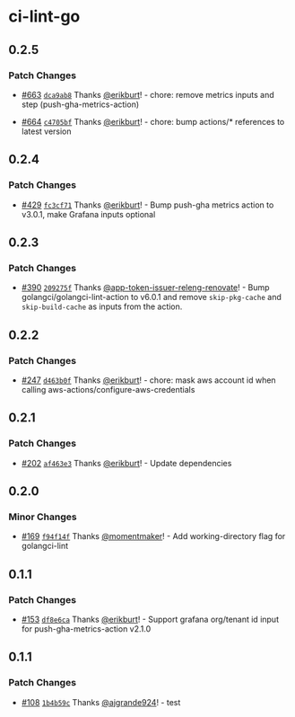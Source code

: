 # ci-lint-go

## 0.2.5

### Patch Changes

- [#663](https://github.com/smartcontractkit/.github/pull/663)
  [`dca9ab8`](https://github.com/smartcontractkit/.github/commit/dca9ab89d734e82738b8aa52bd25d09b205ec6ee)
  Thanks [@erikburt](https://github.com/erikburt)! - chore: remove metrics
  inputs and step (push-gha-metrics-action)

- [#664](https://github.com/smartcontractkit/.github/pull/664)
  [`c4705bf`](https://github.com/smartcontractkit/.github/commit/c4705bfdbf6c8e57c080d82a3c4f013aa96a2dfb)
  Thanks [@erikburt](https://github.com/erikburt)! - chore: bump actions/\*
  references to latest version

## 0.2.4

### Patch Changes

- [#429](https://github.com/smartcontractkit/.github/pull/429)
  [`fc3cf71`](https://github.com/smartcontractkit/.github/commit/fc3cf71f41e6bcdedf28f9d04058343bb66206d5)
  Thanks [@erikburt](https://github.com/erikburt)! - Bump push-gha metrics
  action to v3.0.1, make Grafana inputs optional

## 0.2.3

### Patch Changes

- [#390](https://github.com/smartcontractkit/.github/pull/390)
  [`209275f`](https://github.com/smartcontractkit/.github/commit/209275fd2e35335a386254fae9a8a8f3ad413206)
  Thanks
  [@app-token-issuer-releng-renovate](https://github.com/apps/app-token-issuer-releng-renovate)! -
  Bump golangci/golangci-lint-action to v6.0.1 and remove `skip-pkg-cache` and
  `skip-build-cache` as inputs from the action.

## 0.2.2

### Patch Changes

- [#247](https://github.com/smartcontractkit/.github/pull/247)
  [`d463b0f`](https://github.com/smartcontractkit/.github/commit/d463b0fec6024b2a0eb7502e2fa5917bd1c6c15e)
  Thanks [@erikburt](https://github.com/erikburt)! - chore: mask aws account id
  when calling aws-actions/configure-aws-credentials

## 0.2.1

### Patch Changes

- [#202](https://github.com/smartcontractkit/.github/pull/202)
  [`af463e3`](https://github.com/smartcontractkit/.github/commit/af463e3a584be3b85ae85e7a48f288a2098275cd)
  Thanks [@erikburt](https://github.com/erikburt)! - Update dependencies

## 0.2.0

### Minor Changes

- [#169](https://github.com/smartcontractkit/.github/pull/169)
  [`f94f14f`](https://github.com/smartcontractkit/.github/commit/f94f14f46f7b3c51c49bffbea420edd2f01134dc)
  Thanks [@momentmaker](https://github.com/momentmaker)! - Add working-directory
  flag for golangci-lint

## 0.1.1

### Patch Changes

- [#153](https://github.com/smartcontractkit/.github/pull/153)
  [`df8e6ca`](https://github.com/smartcontractkit/.github/commit/df8e6cab6b0aa2f152575d5f7aade5e712a53b86)
  Thanks [@erikburt](https://github.com/erikburt)! - Support grafana org/tenant
  id input for push-gha-metrics-action v2.1.0

## 0.1.1

### Patch Changes

- [#108](https://github.com/smartcontractkit/.github/pull/108)
  [`1b4b59c`](https://github.com/smartcontractkit/.github/commit/1b4b59c72d776ba2917d0e8987af28a938bcbda7)
  Thanks [@ajgrande924](https://github.com/ajgrande924)! - test
